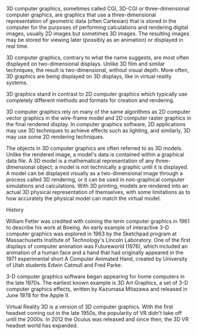 3D computer graphics, sometimes called CGI, 3D-CGI or three-dimensional computer graphics, are graphics that use a three-dimensional representation of geometric data (often Cartesian) that is stored in the computer for the purposes of performing calculations and rendering digital images, usually 2D images but sometimes 3D images. The resulting images may be stored for viewing later (possibly as an animation) or displayed in real time.

3D computer graphics, contrary to what the name suggests, are most often displayed on two-dimensional displays. Unlike 3D film and similar techniques, the result is two-dimensional, without visual depth. More often, 3D graphics are being displayed on 3D displays, like in virtual reality systems.

3D graphics stand in contrast to 2D computer graphics which typically use completely different methods and formats for creation and rendering.

3D computer graphics rely on many of the same algorithms as 2D computer vector graphics in the wire-frame model and 2D computer raster graphics in the final rendered display. In computer graphics software, 2D applications may use 3D techniques to achieve effects such as lighting, and similarly, 3D may use some 2D rendering techniques.

The objects in 3D computer graphics are often referred to as 3D models. Unlike the rendered image, a model's data is contained within a graphical data file. A 3D model is a mathematical representation of any three-dimensional object; a model is not technically a graphic until it is displayed. A model can be displayed visually as a two-dimensional image through a process called 3D rendering, or it can be used in non-graphical computer simulations and calculations. With 3D printing, models are rendered into an actual 3D physical representation of themselves, with some limitations as to how accurately the physical model can match the virtual model.

History

William Fetter was credited with coining the term computer graphics in 1961 to describe his work at Boeing. An early example of interactive 3-D computer graphics was explored in 1963 by the Sketchpad program at Massachusetts Institute of Technology's Lincoln Laboratory. One of the first displays of computer animation was Futureworld (1976), which included an animation of a human face and a hand that had originally appeared in the 1971 experimental short A Computer Animated Hand, created by University of Utah students Edwin Catmull and Fred Parke.

3-D computer graphics software began appearing for home computers in the late 1970s. The earliest known example is 3D Art Graphics, a set of 3-D computer graphics effects, written by Kazumasa Mitazawa and released in June 1978 for the Apple II.

Virtual Reality 3D is a version of 3D computer graphics. With the first headset coming out in the late 1950s, the popularity of VR didn't take off until the 2000s. In 2012 the Oculus was released and since then, the 3D VR headset world has expanded. 